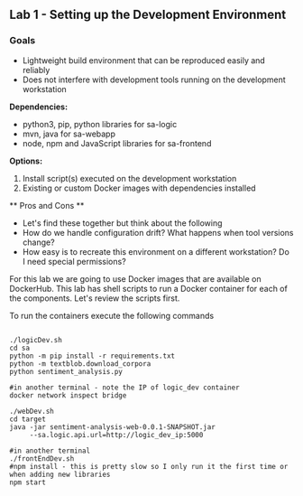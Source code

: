 ## Lab 1 - Setting up the Development Environment

### Goals
* Lightweight build environment that can be reproduced easily and reliably
* Does not interfere with development tools running on the development workstation

**Dependencies:**
* python3, pip, python libraries for sa-logic
* mvn, java for sa-webapp
* node, npm and JavaScript libraries for sa-frontend

**Options:**
1. Install script(s) executed on the development workstation
2. Existing or custom Docker images with dependencies installed

** Pros and Cons **
* Let's find these together but think about the following
 * How do we handle configuration drift? What happens when tool versions change?
 * How easy is to recreate this environment on a different workstation? Do I need special permissions?

For this lab we are going to use Docker images that are available on DockerHub. This lab has shell scripts to run a Docker container for each of the components. Let's review the scripts first.

To run the containers execute the following commands
```

./logicDev.sh
cd sa
python -m pip install -r requirements.txt
python -m textblob.download_corpora
python sentiment_analysis.py

#in another terminal - note the IP of logic_dev container
docker network inspect bridge

./webDev.sh
cd target
java -jar sentiment-analysis-web-0.0.1-SNAPSHOT.jar
     --sa.logic.api.url=http://logic_dev_ip:5000

#in another terminal
./frontEndDev.sh
#npm install - this is pretty slow so I only run it the first time or when adding new libraries
npm start     

```
